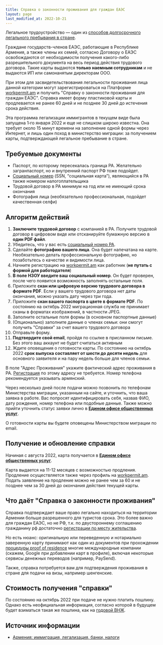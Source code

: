 ```yaml
---
title: Справка о законности проживания для граждан ЕАЭС
layout: page
last_modified_at: 2022-10-21
---
```


Легальное трудоустройство — один из [способов долгосрочного легального пребывания в стране](/migration).

Граждане государств-членов ЕАЭС, работающие в Республике Армения, а также члены их семей, согласно Договору о ЕАЭС
освобождаются от необходимости получения какого-либо разрешительного документа на весь период действия трудового договора.
Такие карты выдаются **только наемным сотрудникам** и не выдаются ИП или самонанятым директорам ООО.

При этом для засвидетельствования легальности проживания лица данной категории могут зарегистрироваться на Платформе
[workpermit.am](https://workpermit.am/) и получить "Справку о законности проживания для граждан ЕАЭС". Справка имеет
форму пластиковой карты и продлевается не ранее 60 дней и не позднее 30 дней до истечения срока действия.

Эта программа легализации иммигрантов в текущем виде была запущена 1‑го января 2022 и еще не слишком широко известна.
Она требует около 15 минут времени на заполнение одной формы через Интернет, и лишь один поход в министерство миграции:
за получением карты, подтверждающей легальное пребывание в стране.

## Требуемые документы

- Паспорт, по которому пересекалась граница РА. Желательно загранпаспорт, но и внутренний паспорт РФ тоже подойдет.
- [Социальный номер](social-number) (SSN, “социальная карта”), являющийся в РА также номером налогоплательщика
- Трудовой договор в РА минимум на год или не имеющий срока окончания
- Фотография лица (необязательно профессиональная, подойдет качественная селфи)

## Алгоритм действий

1. **Заключите трудовой договор** с компанией в РА. Получите трудовой договор в цифровом виде или отсканируйте бумажную версию в **один PDF файл**.
2. Убедитесь, что у вас есть [социальный номер РА](social-number).
3. Сделайте **фотографию вашего лица**. Она будет напечатана на карте. Необязательно делать профессиональную фотографию, но позаботьтесь о качестве и видимости лица.
4. Начните регистрацию на [workpermit.am](https://workpermit.am/) как работник (**не путать с формой для работодателя**)
5. **В поле НЗОУ введите ваш социальный номер**. Он будет проверен, после чего появится возможность заполнять остальные поля.
6. Приложите **скан или цифровую версию трудового договора в формате PDF**. Если у вашего трудового договора нет даты окончания, можно указать дату через три года.
7. Приложите **скан вашего паспорта в цвете в формате PDF**. По состоянию на октябрь 2022 миграционная служба не принимает сканы в форматах изображений, в частности JPEG.
8. Заполните остальные поля формы (в основном паспортные данные)
9. (Опционально) заполните данные о членах семьи: они смогут получить "Справки" за счет вашего трудового договора
10. Отправьте форму.
11. **Подтвердите свой email**, пройдя по ссылке в присланном письме. Без этого ваш аккаунт не будет считаться активным
12. Ждите оповещения о готовности карты. По состоянию на октябрь 2022 **срок выпуска составляет от шести до десяти недель** для основного заявителя и на пару недель больше для членов семьи.

В поле "Адрес Проживания" укажите фактический адрес проживания в РА. [Регистрация](registration)
по этому адресу не требуется. Номер телефона рекомендуется указывать армянский.

Через несколько дней после подачи можно позвонить по телефонам Министерства миграции, указанным на сайте, и уточнить,
что ваша заявка в работе. Вас попросят идентифицировать себя, назвав ФИО, дату рождения, номер телефона или подобные
данные. Также можно прийти уточнить статус заявки лично в
**[Едином офисе общественных услуг](https://yandex.ru/maps/org/yedininy_ofis_obshchestvennykh_uslug/218104967001/)**.

О готовности карты вы будете оповещены Министерством миграции по email.

## Получение и обновление справки

Начиная с августа 2022, карта получается в
**[Едином офисе общественных услуг](https://yandex.ru/maps/org/yedininy_ofis_obshchestvennykh_uslug/218104967001/)**.

Карта выдается на 11-12 месяцев с возможностью продления. Продление осуществляется также через профиль на
[workpermit.am](https://workpermit.am/). Подать заявление на продление можно не ранее чем за 60 и не позднее чем
за 30 дней до окончания действия текущей карты.

## Что даёт "Справка о законности проживания"

Справка подтверждает ваше право легально находиться на территории Армении больше разрешенного для туристов срока.
Это более важно для граждан ЕАЭС, но не РФ, т.к. по двустороннему соглашению гражданину рф достаточно
[регистрации по месту жительства](registration).

Но есть нюанс: оригинальную или переведенную и нотариально заверенную карту принимают как один из документов
при прохождении [процедуры proof of residence](proof-of-residence) многие международные компании
(скажем, Google при добавлении карт в профиле), включая некоторые сервисы денежных переводов (например, PaySend).

Также, справка потребуется вам для подтверждения проживания в стране для подачи на визы, например шенгенские.

## Стоимость получения "справки"

По состоянию на октябрь 2022 при подаче не нужно платить пошлину. Однако есть неофициальная информация, согласно которой в
будущем будет взиматься такая же пошлина, как на [годовой ВНЖ](residence).

## Источник информации

- [Армения: иммиграция, легализация, банки, налоги](https://t.me/am_banking_and_residency)

